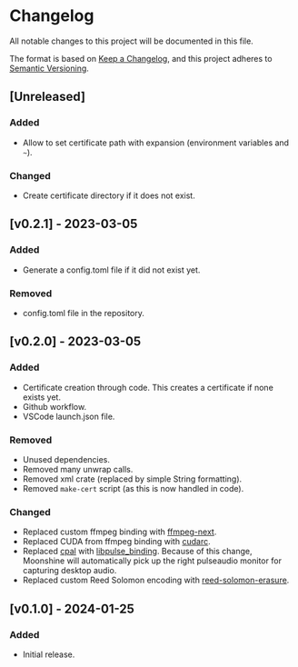 # Changelog

All notable changes to this project will be documented in this file.

The format is based on [Keep a Changelog](https://keepachangelog.com/en/1.1.0/),
and this project adheres to [Semantic Versioning](https://semver.org/spec/v2.0.0.html).

## [Unreleased]

### Added
- Allow to set certificate path with expansion (environment variables and `~`).

### Changed
- Create certificate directory if it does not exist.

## [v0.2.1] - 2023-03-05

### Added
- Generate a config.toml file if it did not exist yet.

### Removed
- config.toml file in the repository.

## [v0.2.0] - 2023-03-05

### Added
- Certificate creation through code. This creates a certificate if none exists yet.
- Github workflow.
- VSCode launch.json file.

### Removed
- Unused dependencies.
- Removed many unwrap calls.
- Removed xml crate (replaced by simple String formatting).
- Removed `make-cert` script (as this is now handled in code).

### Changed
- Replaced custom ffmpeg binding with [ffmpeg-next](https://github.com/zmwangx/rust-ffmpeg).
- Replaced CUDA from ffmpeg binding with [cudarc](https://github.com/coreylowman/cudarc).
- Replaced [cpal](https://github.com/RustAudio/cpal/) with [libpulse_binding](https://github.com/jnqnfe/pulse-binding-rust). Because of this change, Moonshine will automatically pick up the right pulseaudio monitor for capturing desktop audio.
- Replaced custom Reed Solomon encoding with [reed-solomon-erasure](https://github.com/rust-rse/reed-solomon-erasure).


## [v0.1.0] - 2024-01-25

### Added

- Initial release.
